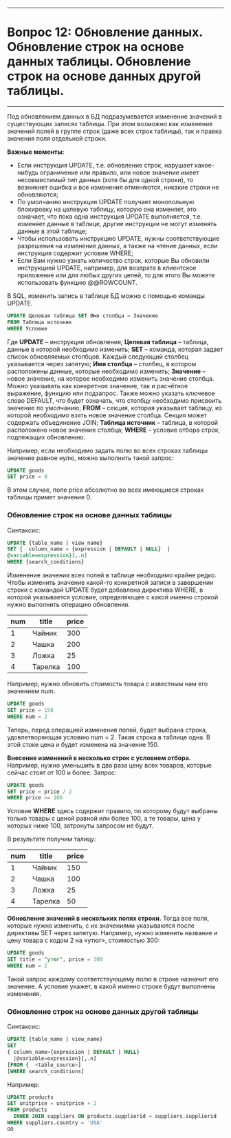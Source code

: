 ___
# Вопрос 12: Обновление данных. Обновление строк на основе данных таблицы. Обновление строк на основе данных другой таблицы.
___

Под обновлением данных в БД подразумевается изменение значений в существующих записях таблицы. При этом возможно как изменение значений полей в группе строк (даже всех строк таблицы), так и правка значения поля отдельной строки.

**Важные моменты:**
* Если инструкция UPDATE, т.е. обновление строк, нарушает какое-нибудь ограничение или правило, или новое значение имеет несовместимый тип данных (хотя бы для одной строки), то возникнет ошибка и все изменения отменяются, никакие строки не обновляются;
* По умолчанию инструкция UPDATE получает монопольную блокировку на целевую таблицу, которую она изменяет, это означает, что пока одна инструкция UPDATE выполняется, т.е. изменяет данные в таблице, другие инструкции не могут изменять данные в этой таблице;
* Чтобы использовать инструкцию UPDATE, нужны соответствующие разрешения на изменение данных, а также на чтение данных, если инструкция содержит условие WHERE;
* Если Вам нужно узнать количество строк, которые Вы обновили инструкцией UPDATE, например, для возврата в клиентское приложение или для любых других целей, то для этого Вы можете использовать функцию @@ROWCOUNT.

В SQL, изменить запись в таблице БД можно с помощью команды UPDATE.

```SQL
UPDATE Целевая таблица SET Имя столбца = Значение
FROM Таблица источник
WHERE Условие 
```

Где **UPDATE** – инструкция обновления;
**Целевая таблица** – таблица, данные в которой необходимо изменить;
**SET** – команда, которая задает список обновляемых столбцов. Каждый следующий столбец указывается через запятую;
**Имя столбца** – столбец, в котором расположены данные, которые необходимо изменить;
**Значение** – новое значение, на которое необходимо изменить значение столбца. Можно указывать как конкретное значение, так и расчётное выражение, функцию или подзапрос. Также можно указать ключевое слово DEFAULT, что будет означать, что столбцу необходимо присвоить значение по умолчанию;
**FROM** – секция, которая указывает таблицу, из которой необходимо взять новое значение столбца. Секция может содержать объединение JOIN;
**Таблица источник** – таблица, в которой расположено новое значение столбца;
**WHERE** – условие отбора строк, подлежащих обновлению.

Например, если необходимо задать полю во всех строках таблицы значение равное нулю, можно выполнить такой запрос:

```SQL
UPDATE goods
SET price = 0 
```

В этом случае, поле price абсолютно во всех имеющиеся строках таблицы примет значение 0.

### Обновление строк на основе данных таблицы

Cинтаксис:

```SQL
UPDATE {table_name | view_name} 
SET {  column_name = {expression | DEFAULT | NULL}  | 
@variable=expression}[,.n] 
WHERE {search_conditions}
```

Изменение значения всех полей в таблице необходимо крайне редко. Чтобы изменить значение какой-то конкретной записи в завершении строки с командой UPDATE будет добавлена директива WHERE, в которой указывается условие, определяющее с какой именно строкой нужно выполнить операцию обновления.

num | title | price
--- | --- |---
1 | Чайник | 300
2 | Чашка | 200
3 | Ложка | 25
4 | Тарелка | 100

Например, нужно обновить стоимость товара с известным нам его значением num.

```SQL
UPDATE goods
SET price = 150
WHERE num = 2 
```

Теперь, перед операцией изменения полей, будет выбрана строка, удовлетворяющая условию num = 2. Такая строка в таблице одна. В этой стоке цена и будет изменена на значение 150.

**Внесение изменений в несколько строк с условием отбора.** Например, нужно уменьшить в два раза цену всех товаров, которые сейчас стоят от 100 и более. Запрос:

```SQL
UPDATE goods
SET price = price / 2
WHERE price >= 100 
```

Условие **WHERE** здесь содержит правило, по которому будут выбраны только товары с ценой равной или более 100, а те товары, цена у которых ниже 100, затронуты запросом не будут.

В результате получим талицу:

num | title | price
--- | --- |---
1 | Чайник | 150
2 | Чашка | 100
3 | Ложка | 25
4 | Тарелка | 50

**Обновление значений в нескольких полях строки.** Тогда все поля, которые нужно изменить, с их значениями указываются после директивы SET через запятую. Например, нужно изменить название и цену товара с кодом 2 на «утюг», стоимостью 300:

```SQL
UPDATE goods 
SET title = "утюг", price = 300
WHERE num = 2
```

Такой запрос каждому соответствующему полю в строке назначит его значение. А условие укажет, в какой именно строке будут выполнены изменения.

### Обновление строк на основе данных другой таблицы

Синтаксис:

```SQL
UPDATE {table_name | view_name} 
SET 
{ column_name={expression | DEFAULT | NULL} 
  |@variable=expression}[,.n] 
[FROM {  <table_source>] 
[WHERE search_conditions]
```

Например: 
```SQL
UPDATE products 
SET unitprice = unitprice + 2 
FROM products 
  INNER JOIN suppliers ON products.supplierid = suppliers.supplierid 
WHERE suppliers.country = 'USA' 
GO
```
